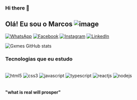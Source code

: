 ### Hi there 👋
## Olá! Eu sou o Marcos ![image](https://github.com/marcosgxmes/marcosgxmes/assets/129970704/88d0857d-892b-4356-8357-726131abe198)










[![WhatsApp](	https://img.shields.io/badge/WhatsApp-25D366?style=for-the-badge&logo=whatsapp&logoColor=white)](https://wa.me/5511948995770)
[![Facebook](https://img.shields.io/badge/Facebook-1877F2?style=for-the-badge&logo=facebook&logoColor=white)](https://www.facebook.com/gxmes999)
[![Instagram](	https://img.shields.io/badge/Instagram-E4405F?style=for-the-badge&logo=instagram&logoColor=white)](https://www.instagram.com/dev.obscure/)
[![LinkedIn](	https://img.shields.io/badge/LinkedIn-0077B5?style=for-the-badge&logo=linkedin&logoColor=white)](https://www.linkedin.com/in/marcos-g-64a632264/)

![Gxmes GitHub stats](https://github-readme-stats.vercel.app/api?username=marcosgxmes&show_icons=true&theme=tokyonight)

### Tecnologias que eu estudo

<div style="display: inline_block"><br/>
  <img align="center" alt="html5" src="https://img.shields.io/badge/HTML5-E34F26?style=for-the-badge&logo=html5&logoColor=white" />
  <img align="center" alt="css3" src="https://img.shields.io/badge/CSS3-1572B6?style=for-the-badge&logo=css3&logoColor=white" />
  <img align="center" alt="javascript" src="https://img.shields.io/badge/JavaScript-F7DF1E?style=for-the-badge&logo=javascript&logoColor=black" />
  <img align="center" alt="typescript" src="https://img.shields.io/badge/TypeScript-007ACC?style=for-the-badge&logo=typescript&logoColor=white" />
  <img align="center" alt="reactjs" src="https://img.shields.io/badge/React-20232A?style=for-the-badge&logo=react&logoColor=61DAFB" />
  <img align="center" alt="nodejs" src="https://img.shields.io/badge/Node.js-43853D?style=for-the-badge&logo=node.js&logoColor=white" />
</div><br/>

#### "what is real will prosper"
